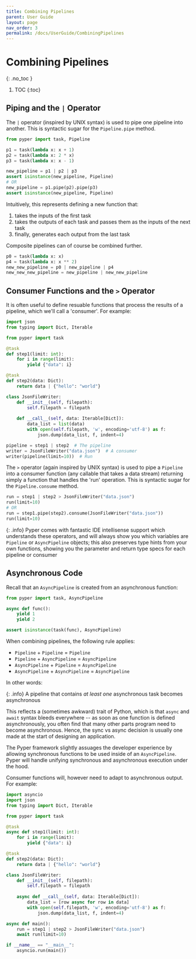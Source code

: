 ```yaml
---
title: Combining Pipelines
parent: User Guide
layout: page
nav_order: 3
permalink: /docs/UserGuide/CombiningPipelines
---
```


# Combining Pipelines
{: .no_toc }

1. TOC
{:toc}

## Piping and the `|` Operator 

The `|` operator (inspired by UNIX syntax) is used to pipe one pipeline into another. This is syntactic sugar for the `Pipeline.pipe` method.

```python
from pyper import task, Pipeline

p1 = task(lambda x: x + 1)
p2 = task(lambda x: 2 * x)
p3 = task(lambda x: x - 1)

new_pipeline = p1 | p2 | p3
assert isinstance(new_pipeline, Pipeline)
# OR
new_pipeline = p1.pipe(p2).pipe(p3)
assert isinstance(new_pipeline, Pipeline)
```

Intuitively, this represents defining a new function that:

1. takes the inputs of the first task
2. takes the outputs of each task and passes them as the inputs of the next task
3. finally, generates each output from the last task

Composite pipelines can of course be combined further.

```python
p0 = task(lambda x: x)
p4 = task(lambda x: x ** 2)
new_new_pipeline = p0 | new_pipeline | p4
new_new_new_pipeline = new_pipeline | new_new_pipeline
```

## Consumer Functions and the `>` Operator

It is often useful to define resuable functions that process the results of a pipeline, which we'll call a 'consumer'. For example:

```python
import json
from typing import Dict, Iterable

from pyper import task

@task
def step1(limit: int):
    for i in range(limit):
        yield {"data": i}

@task
def step2(data: Dict):
    return data | {"hello": "world"}

class JsonFileWriter:
    def __init__(self, filepath):
        self.filepath = filepath
    
    def __call__(self, data: Iterable[Dict]):
        data_list = list(data)
        with open(self.filepath, 'w', encoding='utf-8') as f:
            json.dump(data_list, f, indent=4)

pipeline = step1 | step2  # The pipeline
writer = JsonFileWriter("data.json")  # A consumer
writer(pipeline(limit=10))  # Run
```

The `>` operator (again inspired by UNIX syntax) is used to pipe a `Pipeline` into a consumer function (any callable that takes a data stream) returning simply a function that handles the 'run' operation. This is syntactic sugar for the `Pipeline.consume` method.
```python
run = step1 | step2 > JsonFileWriter("data.json")
run(limit=10)
# OR
run = step1.pipe(step2).consume(JsonFileWriter("data.json"))
run(limit=10)
```

{: .info}
Pyper comes with fantastic IDE intellisense support which understands these operators, and will always show you which variables are `Pipeline` or `AsyncPipeline` objects; this also preserves type hints from your own functions, showing you the parameter and return type specs for each pipeline or consumer

## Asynchronous Code

Recall that an `AsyncPipeline` is created from an asynchronous function:

```python
from pyper import task, AsyncPipeline

async def func():
    yield 1
    yield 2

assert isinstance(task(func), AsyncPipeline)
```

When combining pipelines, the following rule applies:

* `Pipeline` + `Pipeline` = `Pipeline`
* `Pipeline` + `AsyncPipeline` = `AsyncPipeline`
* `AsyncPipeline` + `Pipeline` = `AsyncPipeline`
* `AsyncPipeline` + `AsyncPipeline` = `AsyncPipeline`

In other words:

{: .info}
A pipeline that contains _at least one_ asynchronous task becomes asynchronous

This reflects a (sometimes awkward) trait of Python, which is that `async` and `await` syntax bleeds everywhere -- as soon as one function is defined asynchronously, you often find that many other parts program need to become asynchronous. Hence, the sync vs async decision is usually one made at the start of designing an application.

The Pyper framework slightly assuages the developer experience by allowing synchronous functions to be used inside of an `AsyncPipeline`. Pyper will handle unifying synchronous and asynchronous execution under the hood.

Consumer functions will, however need to adapt to asynchronous output. For example:

```python
import asyncio
import json
from typing import Dict, Iterable

from pyper import task

@task
async def step1(limit: int):
    for i in range(limit):
        yield {"data": i}

@task
def step2(data: Dict):
    return data | {"hello": "world"}

class JsonFileWriter:
    def __init__(self, filepath):
        self.filepath = filepath
    
    async def __call__(self, data: Iterable[Dict]):
        data_list = [row async for row in data]
        with open(self.filepath, 'w', encoding='utf-8') as f:
            json.dump(data_list, f, indent=4)

async def main():
    run = step1 | step2 > JsonFileWriter("data.json")
    await run(limit=10)

if __name__ == "__main__":
    asyncio.run(main())
```